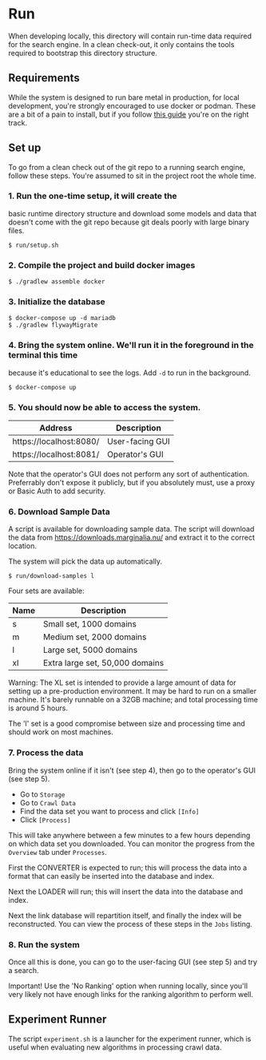 # Run

When developing locally, this directory will contain run-time data required for
the search engine. In a clean check-out, it only contains the tools required to 
bootstrap this directory structure.

## Requirements
While the system is designed to run bare metal in production,
for local development, you're strongly encouraged to use docker
or podman. These are a bit of a pain to install, but if you follow
[this guide](https://docs.docker.com/engine/install/ubuntu/#install-using-the-repository) 
you're on the right track.

## Set up
To go from a clean check out of the git repo to a running search engine,
follow these steps. You're assumed to sit in the project root the whole time.

### 1. Run the one-time setup, it will create the
basic runtime directory structure and download some models and data that doesn't
come with the git repo because git deals poorly with large binary files.

```
$ run/setup.sh
```

### 2. Compile the project and build docker images

```
$ ./gradlew assemble docker
```

### 3. Initialize the database
```
$ docker-compose up -d mariadb
$ ./gradlew flywayMigrate
```

### 4. Bring the system online. We'll run it in the foreground in the terminal this time
because it's educational to see the logs. Add `-d` to run in the background.

```
$ docker-compose up
```

### 5. You should now be able to access the system.

| Address                 | Description      |
|-------------------------|------------------|
| https://localhost:8080/ | User-facing GUI  |
| https://localhost:8081/ | Operator's GUI   |

Note that the operator's GUI does not perform any sort of authentication.  Preferrably don't expose
it publicly, but if you absolutely must, use a proxy or Basic Auth to add security.

### 6. Download Sample Data

A script is available for downloading sample data. The script will download the
data from https://downloads.marginalia.nu/ and extract it to the correct location.

The system will pick the data up automatically.

```shell
$ run/download-samples l
```

Four sets are available:

| Name | Description                     |
|------|---------------------------------|
| s    | Small set, 1000 domains         |
| m    | Medium set, 2000 domains        |
| l    | Large set, 5000 domains         |
| xl   | Extra large set, 50,000 domains |

Warning: The XL set is intended to provide a large amount of data for 
setting up a pre-production environment. It may be hard to run on a smaller
machine.  It's barely runnable on a 32GB machine; and total processing time
is around 5 hours.

The 'l' set is a good compromise between size and processing time and should
work on most machines.

### 7. Process the data

Bring the system online if it isn't (see step 4), then go to the operator's
GUI (see step 5).  

* Go to `Storage`
* Go to `Crawl Data`
* Find the data set you want to process and click `[Info]`
* Click `[Process]`

This will take anywhere between a few minutes to a few hours depending on which
data set you downloaded.  You can monitor the progress from the `Overview` tab
under `Processes`.

First the CONVERTER is expected to run; this will process the data into a format 
that can easily be inserted into the database and index.

Next the LOADER will run; this will insert the data into the database and index.

Next the link database will repartition itself, and finally the index will be
reconstructed.  You can view the process of these steps in the `Jobs` listing.

### 8. Run the system

Once all this is done, you can go to the user-facing GUI (see step 5) and try
a search.  

Important! Use the 'No Ranking' option when running locally, since you'll very
likely not have enough links for the ranking algorithm to perform well.

## Experiment Runner

The script `experiment.sh` is a launcher for the experiment runner, which is useful when 
evaluating new algorithms in processing crawl data. 
